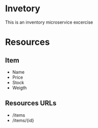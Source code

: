 # Invetory

This is an inventory microservice excercise

# Resources

## Item

* Name
* Price
* Stock
* Weigth

## Resources URLs

* /items
* /items/{id}
